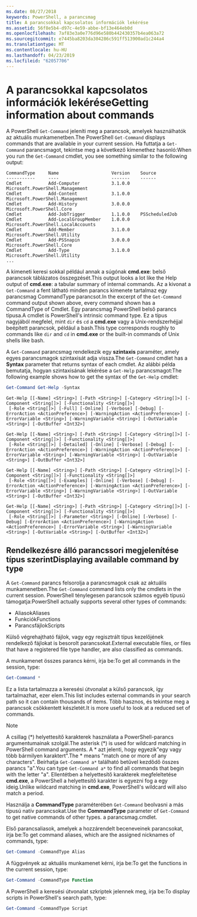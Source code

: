 ```yaml
---
ms.date: 08/27/2018
keywords: PowerShell, a parancsmag
title: A parancsokkal kapcsolatos információk lekérése
ms.assetid: 56f8e5b4-d97c-4e59-abbe-bf13e464eb0d
ms.openlocfilehash: 7af83e3a0e776d96e580b442430357b4ea063a72
ms.sourcegitcommit: e7445ba8203da304286c591ff513900ad1c244a4
ms.translationtype: MT
ms.contentlocale: hu-HU
ms.lasthandoff: 04/23/2019
ms.locfileid: "62057706"
---
```

# <a name="getting-information-about-commands"></a><span data-ttu-id="1fb29-103">A parancsokkal kapcsolatos információk lekérése</span><span class="sxs-lookup"><span data-stu-id="1fb29-103">Getting information about commands</span></span>

<span data-ttu-id="1fb29-104">A PowerShell `Get-Command` jeleníti meg a parancsok, amelyek használhatók az aktuális munkamenetben.</span><span class="sxs-lookup"><span data-stu-id="1fb29-104">The PowerShell `Get-Command` displays commands that are available in your current session.</span></span>
<span data-ttu-id="1fb29-105">Ha futtatja a `Get-Command` parancsmagot, tekintse meg a következő kimenethez hasonló:</span><span class="sxs-lookup"><span data-stu-id="1fb29-105">When you run the `Get-Command` cmdlet, you see something similar to the following output:</span></span>

```output
CommandType     Name                    Version    Source
-----------     ----                    -------    ------
Cmdlet          Add-Computer            3.1.0.0    Microsoft.PowerShell.Management
Cmdlet          Add-Content             3.1.0.0    Microsoft.PowerShell.Management
Cmdlet          Add-History             3.0.0.0    Microsoft.PowerShell.Core
Cmdlet          Add-JobTrigger          1.1.0.0    PSScheduledJob
Cmdlet          Add-LocalGroupMember    1.0.0.0    Microsoft.PowerShell.LocalAccounts
Cmdlet          Add-Member              3.1.0.0    Microsoft.PowerShell.Utility
Cmdlet          Add-PSSnapin            3.0.0.0    Microsoft.PowerShell.Core
Cmdlet          Add-Type                3.1.0.0    Microsoft.PowerShell.Utility
...
```

<span data-ttu-id="1fb29-106">A kimeneti keresi sokkal például annak a súgónak **cmd.exe**: belső parancsok táblázatos összegzését.</span><span class="sxs-lookup"><span data-stu-id="1fb29-106">This output looks a lot like the Help output of **cmd.exe**: a tabular summary of internal commands.</span></span> <span data-ttu-id="1fb29-107">Az a kivonat a `Get-Command` a fent látható minden parancs kimenete tartalmaz egy parancsmag CommandType parancsot.</span><span class="sxs-lookup"><span data-stu-id="1fb29-107">In the excerpt of the `Get-Command` command output shown above, every command shown has a CommandType of Cmdlet.</span></span> <span data-ttu-id="1fb29-108">Egy parancsmag PowerShell belső parancs típusa.</span><span class="sxs-lookup"><span data-stu-id="1fb29-108">A cmdlet is PowerShell's intrinsic command type.</span></span> <span data-ttu-id="1fb29-109">Ez a típus nagyjából megfelel, mint `dir` és `cd` a **cmd.exe** vagy a Unix-rendszerhéjjal beépített parancsok, például a bash.</span><span class="sxs-lookup"><span data-stu-id="1fb29-109">This type corresponds roughly to commands like `dir` and `cd` in **cmd.exe** or the built-in commands of Unix shells like bash.</span></span>

<span data-ttu-id="1fb29-110">A `Get-Command` parancsmag rendelkezik egy **szintaxis** paraméter, amely egyes parancsmagok szintaxisát adja vissza.</span><span class="sxs-lookup"><span data-stu-id="1fb29-110">The `Get-Command` cmdlet has a **Syntax** parameter that returns syntax of each cmdlet.</span></span> <span data-ttu-id="1fb29-111">Az alábbi példa bemutatja, hogyan szintaxisának lekérése a `Get-Help` parancsmagot:</span><span class="sxs-lookup"><span data-stu-id="1fb29-111">The following example shows how to get the syntax of the `Get-Help` cmdlet:</span></span>

```powershell
Get-Command Get-Help -Syntax
```

```output
Get-Help [[-Name] <String>] [-Path <String>] [-Category <String[]>] [-Component <String[]>] [-Functionality <String[]>]
 [-Role <String[]>] [-Full] [-Online] [-Verbose] [-Debug] [-ErrorAction <ActionPreference>] [-WarningAction <ActionPreference>] [-ErrorVariable <String>] [-WarningVariable <String>] [-OutVariable <String>] [-OutBuffer <Int32>]

Get-Help [[-Name] <String>] [-Path <String>] [-Category <String[]>] [-Component <String[]>] [-Functionality <String[]>]
 [-Role <String[]>] [-Detailed] [-Online] [-Verbose] [-Debug] [-ErrorAction <ActionPreference>] [-WarningAction <ActionPreference>] [-ErrorVariable <String>] [-WarningVariable <String>] [-OutVariable <String>] [-OutBuffer <Int32>]

Get-Help [[-Name] <String>] [-Path <String>] [-Category <String[]>] [-Component <String[]>] [-Functionality <String[]>]
 [-Role <String[]>] [-Examples] [-Online] [-Verbose] [-Debug] [-ErrorAction <ActionPreference>] [-WarningAction <ActionPreference>] [-ErrorVariable <String>] [-WarningVariable <String>] [-OutVariable <String>] [-OutBuffer <Int32>]

Get-Help [[-Name] <String>] [-Path <String>] [-Category <String[]>] [-Component <String[]>] [-Functionality <String[]>]
 [-Role <String[]>] [-Parameter <String>] [-Online] [-Verbose] [-Debug] [-ErrorAction <ActionPreference>] [-WarningAction <ActionPreference>] [-ErrorVariable <String>] [-WarningVariable <String>] [-OutVariable <String>] [-OutBuffer <Int32>]
```

## <a name="displaying-available-command-by-type"></a><span data-ttu-id="1fb29-112">Rendelkezésre álló parancssori megjelenítése típus szerint</span><span class="sxs-lookup"><span data-stu-id="1fb29-112">Displaying available command by type</span></span>

<span data-ttu-id="1fb29-113">A `Get-Command` parancs felsorolja a parancsmagok csak az aktuális munkamenetben.</span><span class="sxs-lookup"><span data-stu-id="1fb29-113">The `Get-Command` command lists only the cmdlets in the current session.</span></span> <span data-ttu-id="1fb29-114">PowerShell ténylegesen parancsok számos egyéb típusú támogatja:</span><span class="sxs-lookup"><span data-stu-id="1fb29-114">PowerShell actually supports several other types of commands:</span></span>

- <span data-ttu-id="1fb29-115">Aliasok</span><span class="sxs-lookup"><span data-stu-id="1fb29-115">Aliases</span></span>
- <span data-ttu-id="1fb29-116">Funkciók</span><span class="sxs-lookup"><span data-stu-id="1fb29-116">Functions</span></span>
- <span data-ttu-id="1fb29-117">Parancsfájlok</span><span class="sxs-lookup"><span data-stu-id="1fb29-117">Scripts</span></span>

<span data-ttu-id="1fb29-118">Külső végrehajtható fájlok, vagy egy regisztrált típus kezelőjének rendelkező fájlokat is besorolt parancsokat.</span><span class="sxs-lookup"><span data-stu-id="1fb29-118">External executable files, or files that have a registered file type handler, are also classified as commands.</span></span>

<span data-ttu-id="1fb29-119">A munkamenet összes parancs kérni, írja be:</span><span class="sxs-lookup"><span data-stu-id="1fb29-119">To get all commands in the session, type:</span></span>

```powershell
Get-Command *
```

<span data-ttu-id="1fb29-120">Ez a lista tartalmazza a keresési útvonalat a külső parancsok, így tartalmazhat, ezer elem.</span><span class="sxs-lookup"><span data-stu-id="1fb29-120">This list includes external commands in your search path so it can contain thousands of items.</span></span>
<span data-ttu-id="1fb29-121">Több hasznos, és tekintse meg a parancsok csökkentett készletét.</span><span class="sxs-lookup"><span data-stu-id="1fb29-121">It is more useful to look at a reduced set of commands.</span></span>

> [!NOTE]
> <span data-ttu-id="1fb29-122">A csillag (\*) helyettesítő karakterek használata a PowerShell-parancs argumentumainak szolgál.</span><span class="sxs-lookup"><span data-stu-id="1fb29-122">The asterisk (\*) is used for wildcard matching in PowerShell command arguments.</span></span> <span data-ttu-id="1fb29-123">A \* azt jelenti, hogy egyezik"egy vagy több bármilyen karaktert".</span><span class="sxs-lookup"><span data-stu-id="1fb29-123">The \* means "match one or more of any characters".</span></span> <span data-ttu-id="1fb29-124">Beírhatja `Get-Command a*` található betűvel kezdődő összes parancs "a".</span><span class="sxs-lookup"><span data-stu-id="1fb29-124">You can type `Get-Command a*` to find all commands that begin with the letter "a".</span></span> <span data-ttu-id="1fb29-125">Ellentétben a helyettesítő karakterek megfeleltetése **cmd.exe**, a PowerShell a helyettesítő karakter is egyezni fog a egy ideig.</span><span class="sxs-lookup"><span data-stu-id="1fb29-125">Unlike wildcard matching in **cmd.exe**, PowerShell's wildcard will also match a period.</span></span>

<span data-ttu-id="1fb29-126">Használja a **CommandType** paraméterében `Get-Command` beolvasni a más típusú natív parancsokat.</span><span class="sxs-lookup"><span data-stu-id="1fb29-126">Use the **CommandType** parameter of `Get-Command` to get native commands of other types.</span></span>
<span data-ttu-id="1fb29-127">a parancsmag.</span><span class="sxs-lookup"><span data-stu-id="1fb29-127">cmdlet.</span></span>

<span data-ttu-id="1fb29-128">Első parancsaliasok, amelyek a hozzárendelt beceneveinek parancsokat, írja be:</span><span class="sxs-lookup"><span data-stu-id="1fb29-128">To get command aliases, which are the assigned nicknames of commands, type:</span></span>

```powershell
Get-Command -CommandType Alias
```

<span data-ttu-id="1fb29-129">A függvények az aktuális munkamenet kérni, írja be:</span><span class="sxs-lookup"><span data-stu-id="1fb29-129">To get the functions in the current session, type:</span></span>

```powershell
Get-Command -CommandType Function
```

<span data-ttu-id="1fb29-130">A PowerShell a keresési útvonalat szkriptek jelennek meg, írja be:</span><span class="sxs-lookup"><span data-stu-id="1fb29-130">To display scripts in PowerShell's search path, type:</span></span>

```powershell
Get-Command -CommandType Script
```
